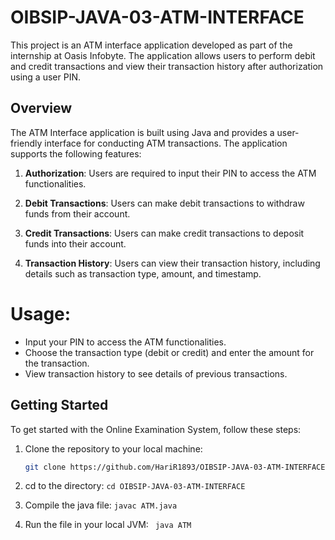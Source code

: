 # OIBSIP-JAVA-03-ATM-INTERFACE

This project is an ATM interface application developed as part of the internship at Oasis Infobyte. The application allows users to perform debit and credit transactions and view their transaction history after authorization using a user PIN.

## Overview

The ATM Interface application is built using Java and provides a user-friendly interface for conducting ATM transactions. The application supports the following features:

1. **Authorization**: Users are required to input their PIN to access the ATM functionalities.

2. **Debit Transactions**: Users can make debit transactions to withdraw funds from their account.

3. **Credit Transactions**: Users can make credit transactions to deposit funds into their account.

4. **Transaction History**: Users can view their transaction history, including details such as transaction type, amount, and timestamp.



# Usage:
   - Input your PIN to access the ATM functionalities.
   - Choose the transaction type (debit or credit) and enter the amount for the transaction.
   - View transaction history to see details of previous transactions.

## Getting Started

To get started with the Online Examination System, follow these steps:

1. Clone the repository to your local machine:

   ```bash
   git clone https://github.com/HariR1893/OIBSIP-JAVA-03-ATM-INTERFACE.git
   ```
2. cd to the directory:
   ```cd OIBSIP-JAVA-03-ATM-INTERFACE```

3. Compile the java file:
  ```javac ATM.java```

4. Run the file in your local JVM:
   ``` java ATM```